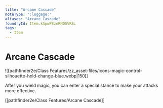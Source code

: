 ```yaml
---
title: "Arcane Cascade"
noteType: ":luggage:"
aliases: "Arcane Cascade"
foundryId: Item.kApwP8znRNDGVRSi
tags:
  - Item
---
```


# Arcane Cascade
![[pathfinder2e/Class Features/zz_asset-files/icons-magic-control-silhouette-hold-change-blue.webp|150]]

After you wield magic, you can enter a special stance to make your attacks more effective.

[[pathfinder2e/Class Features/Arcane Cascade]]
